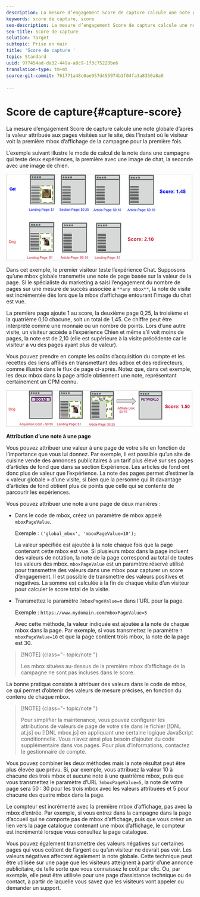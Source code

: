 ```yaml
---
description: La mesure d’engagement Score de capture calcule une note globale d’après la valeur attribuée aux pages visitées sur le site, dès l’instant où le visiteur voit la première mbox d’affichage de la campagne pour la première fois.
keywords: score de capture, score
seo-description: La mesure d’engagement Score de capture calcule une note globale d’après la valeur attribuée aux pages visitées sur le site, dès l’instant où le visiteur voit la première mbox d’affichage de la campagne pour la première fois.
seo-title: Score de capture
solution: Target
subtopic: Prise en main
title: 'Score de capture '
topic: Standard
uuid: 977454ad-da32-449a-a8c9-1f3c75220be6
translation-type: tm+mt
source-git-commit: 761771a48c0ae957d455974b1f04fa3a8350a8a0

---
```



# Score de capture{#capture-score}

La mesure d’engagement Score de capture calcule une note globale d’après la valeur attribuée aux pages visitées sur le site, dès l’instant où le visiteur voit la première mbox d’affichage de la campagne pour la première fois.

L’exemple suivant illustre le mode de calcul de la note dans une campagne qui teste deux expériences, la première avec une image de chat, la seconde avec une image de chien.

![](assets/example_score.png)

Dans cet exemple, le premier visiteur teste l’expérience Chat. Supposons qu’une mbox globale transmette une note de page basée sur la valeur de la page. Si le spécialiste du marketing a saisi l’engagement du nombre de pages sur une mesure de succès associée à `**any mbox**`, la note de visite est incrémentée dès lors que la mbox d’affichage entourant l’image du chat est vue.

La première page ajoute 1 au score, la deuxième page 0,25, la troisième et la quatrième 0,10 chacune, soit un total de 1;45. Ce chiffre peut être interprété comme une monnaie ou un nombre de points. Lors d’une autre visite, un visiteur accède à l’expérience Chien et même s’il voit moins de pages, la note est de 2,10 (elle est supérieure à la visite précédente car le visiteur a vu des pages ayant plus de valeur).

Vous pouvez prendre en compte les coûts d’acquisition du compte et les recettes des liens affiliés en transmettant des adbox et des redirecteurs, comme illustré dans le flux de page ci-après. Notez que, dans cet exemple, les deux mbox dans la page article obtiennent une note, représentant certainement un CPM connu.

![](assets/example_score2.png)

**Attribution d’une note à une page**

Vous pouvez attribuer une valeur à une page de votre site en fonction de l’importance que vous lui donnez. Par exemple, il est possible qu’un site de cuisine vende des annonces publicitaires à un tarif plus élevé sur ses pages d’articles de fond que dans sa section Expérience. Les articles de fond ont donc plus de valeur que l’expérience. La note des pages permet d’estimer la « valeur globale » d’une visite, si bien que la personne qui lit davantage d’articles de fond obtient plus de points que celle qui se contente de parcourir les expériences.

Vous pouvez attribuer une note à une page de deux manières :

* Dans le code de mbox, créez un paramètre de mbox appelé `mboxPageValue`.

   Exemple : `('global_mbox', 'mboxPageValue=10');`

   La valeur spécifiée est ajoutée à la note chaque fois que la page contenant cette mbox est vue. Si plusieurs mbox dans la page incluent des valeurs de notation, la note de la page correspond au total de toutes les valeurs des mbox. `mboxPageValue` est un paramètre réservé utilisé pour transmettre des valeurs dans une mbox pour capturer un score d’engagement. Il est possible de transmettre des valeurs positives et négatives. La somme est calculée à la fin de chaque visite d’un visiteur pour calculer le score total de la visite.

* Transmettez le paramètre `?mboxPageValue=n` dans l’URL pour la page.

   Exemple : `https://www.mydomain.com?mboxPageValue=5`

   Avec cette méthode, la valeur indiquée est ajoutée à la note de chaque mbox dans la page. Par exemple, si vous transmettez le paramètre `?mboxPageValue=10` et que la page contient trois mbox, la note de la page est 30.

>[!NOTE] {class=&quot;- topic/note &quot;}
>
>Les mbox situées au-dessus de la première mbox d’affichage de la campagne ne sont pas incluses dans le score.

La bonne pratique consiste à attribuer des valeurs dans le code de mbox, ce qui permet d’obtenir des valeurs de mesure précises, en fonction du contenu de chaque mbox.

>[!NOTE] {class=&quot;- topic/note &quot;}
>
>Pour simplifier la maintenance, vous pouvez configurer les attributions de valeurs de page de votre site dans le fichier [!DNL at.js] ou [!DNL mbox.js] en appliquant une certaine logique JavaScript conditionnelle. Vous n’avez ainsi plus besoin d’ajouter du code supplémentaire dans vos pages. Pour plus d’informations, contactez le gestionnaire de compte.

Vous pouvez combiner les deux méthodes mais la note résultat peut être plus élevée que prévu. Si, par exemple, vous attribuez la valeur 10 à chacune des trois mbox et aucune note à une quatrième mbox, puis que vous transmettez le paramètre d’URL `?mboxPageValue=5`, la note de votre page sera 50 : 30 pour les trois mbox avec les valeurs attribuées et 5 pour chacune des quatre mbox dans la page.

Le compteur est incrémenté avec la première mbox d’affichage, pas avec la mbox d’entrée. Par exemple, si vous entrez dans la campagne dans la page d’accueil qui ne comporte pas de mbox d’affichage, puis que vous créez un lien vers la page catalogue contenant une mbox d’affichage, le compteur est incrémenté lorsque vous consultez la page catalogue.

Vous pouvez également transmettre des valeurs négatives sur certaines pages qui vous coûtent de l’argent ou qu’un visiteur ne devrait pas voir. Les valeurs négatives affectent également la note globale. Cette technique peut être utilisée sur une page que les visiteurs atteignent à partir d’une annonce publicitaire, de telle sorte que vous connaissez le coût par clic. Ou, par exemple, elle peut être utilisée pour une page d’assistance technique ou de contact, à partir de laquelle vous savez que les visiteurs vont appeler ou demander un support.
